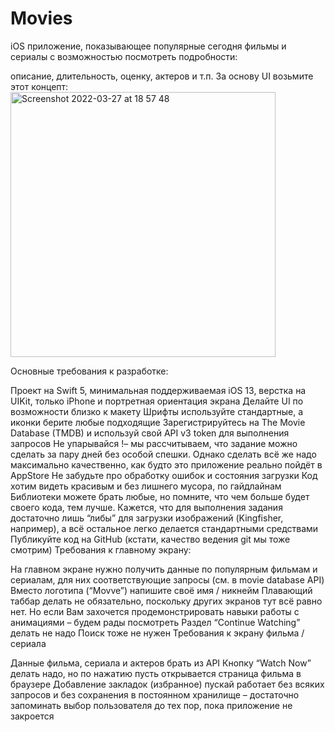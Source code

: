 # Movies
iOS приложение, показывающее популярные сегодня фильмы и сериалы с возможностью посмотреть подробности:

описание,
длительность,
оценку,
актеров и т.п.
За основу UI возьмите этот концепт:
<img width="424" alt="Screenshot 2022-03-27 at 18 57 48" src="https://user-images.githubusercontent.com/33514371/160289960-7d43c85c-4496-471b-bbf1-b32cbc52586d.png">

Основные требования к разработке:

Проект на Swift 5, минимальная поддерживаемая iOS 13, верстка на UIKit, только iPhone и портретная ориентация экрана
Делайте UI по возможности близко к макету
Шрифты используйте стандартные, а иконки берите любые подходящие
Зарегистрируйтесь на The Movie Database (TMDB) и используй свой API v3 token для выполнения запросов
Не упарывайся !– мы рассчитываем, что задание можно сделать за пару дней без особой спешки. Однако сделать всё же надо максимально качественно, как будто это приложение реально пойдёт в AppStore
Не забудьте про обработку ошибок и состояния загрузки
Код хотим видеть красивым и без лишнего мусора, по гайдлайнам
Библиотеки можете брать любые, но помните, что чем больше будет своего кода, тем лучше. Кажется, что для выполнения задания достаточно лишь “либы” для загрузки изображений (Kingfisher, например), а всё остальное легко делается стандартными средствами
Публикуйте код на GitHub (кстати, качество ведения git мы тоже смотрим)
Требования к главному экрану:

На главном экране нужно получить данные по популярным фильмам и сериалам, для них соответствующие запросы (см. в movie database API)
Вместо логотипа (“Movve”) напишите своё имя / никнейм
Плавающий таббар делать не обязательно, поскольку других экранов тут всё равно нет. Но если Вам захочется продемонстрировать навыки работы с анимациями – будем рады посмотреть
Раздел “Continue Watching” делать не надо
Поиск тоже не нужен
Требования к экрану фильма / сериала

Данные фильма, сериала и актеров брать из API
Кнопку “Watch Now” делать надо, но по нажатию пусть открывается страница фильма в браузере
Добавление закладок (избранное) пускай работает без всяких запросов и без сохранения в постоянном хранилище – достаточно запоминать выбор пользователя до тех пор, пока приложение не закроется
